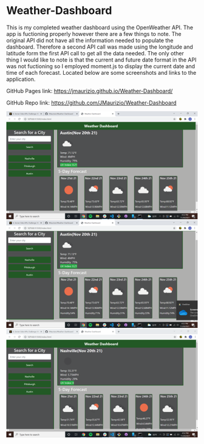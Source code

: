# Weather-Dashboard

This is my completed weather dashboard using the OpenWeather API.  The app is fuctioning properly however there are a few things to note.  The original API did not have all the information needed to populate the dashboard.  Therefore a second API call was made using the longitude and latitude form the first API call to get all the data needed.  The only other thing I would like to note is that the current and future date format in the API was not fuctioning so I employed moment.js to display the current date and time of each forecast.  Located below are some screenshots and links to the application.

GitHub Pages link:
https://jmaurizio.github.io/Weather-Dashboard/

GitHub Repo link:
https://github.com/JMaurizio/Weather-Dashboard

![screenshot1](./assets/images/Weather-Dashboard-Screenshot.png)
![screenshot2](./assets/images/Weather-Dashboard-Screenshot-2.png)
![screenshot3](./assets/images/Weather-Dashboard-Screenshot-3.png)